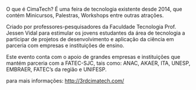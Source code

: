 O que é CimaTech?
É uma feira de tecnologia existente desde 2014, que contém Minicursos, Palestras, Workshops entre outras atrações. 

Criado por professores-pesquisadores da Faculdade Tecnologia Prof. Jessen Vidal para estimular os jovens estudantes da área de tecnologia a participar de projetos de desenvolvimento e aplicação da ciência em parceria com empresas e instituições de ensino.

Este evento conta com o apoio de grandes empresas e instituições que mantém parceria com a FATEC-SJC, tais como: ANAC, AKAER, ITA, UNESP, EMBRAER, FATEC’s da região e UNIFESP.

para mais informações: http://3rdcimatech.com/
